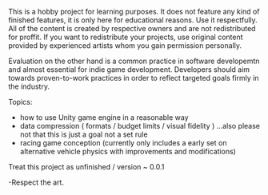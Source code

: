 This is a hobby project for learning purposes. 
It does not feature any kind of finished features, it is only here for educational reasons.
Use it respectfully. All of the content is created by respective owners and are not redistributed for proffit. If you want to redistribute your projects, use original content provided by experienced artists whom you gain permission personally.

Evaluation on the other hand is a common practice in software developemtn and almost essential for indie game development. Developers should aim towards proven-to-work practices in order to reflect targeted goals firmly in the industry.

Topics:
- how to use Unity game engine in a reasonable way
- data compression ( formats / budget limits / visual fidelity ) ...also please not that this is just a goal not a set rule
- racing game conception (currently only includes a early set on alternative vehicle physics with improvements and modifications)

Treat this project as unfinished / version ~ 0.0.1

-Respect the art.
